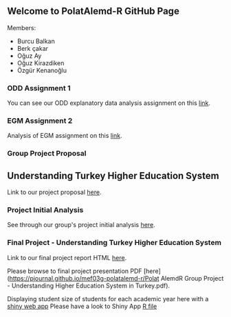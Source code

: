 ## Welcome to PolatAlemd-R GitHub Page

Members:
- Burcu Balkan
- Berk çakar
- Oğuz Ay
- Oğuz Kirazdiken
- Özgür Kenanoğlu

### ODD Assignment 1

You can see our ODD explanatory data analysis assignment on this [link](https://pjournal.github.io/mef03g-polatalemd-r/ODD-Car-Sales-Analysis.html).

### EGM Assignment 2

Analysis of EGM assignment on this [link](https://pjournal.github.io/mef03g-polatalemd-r/EGM_DATA_ANALYSIS.html).

### Group Project Proposal
 ## Understanding Turkey Higher Education System
Link to our project proposal [here](https://pjournal.github.io/mef03g-polatalemd-r/Polat-Alemd-R-Project-Proposal.html).

### Project Initial Analysis

See through our group's project initial analysis [here](https://pjournal.github.io/mef03g-polatalemd-r/Polat-AlemdR-Project-Initial-Analysis.html).

### Final Project - Understanding Turkey Higher Education System

Link to our final project report HTML [here](https://pjournal.github.io/mef03g-polatalemd-r/PolatAlem-R----Final-Project-Report.html).

Please browse to final project presentation PDF [here](https://pjournal.github.io/mef03g-polatalemd-r/Polat AlemdR Group Project - Understanding Higher Education System in Turkey.pdf).

Displaying student size of students for each academic year here with a [shiny web app](https://polatalemdr.shinyapps.io/uni_app/)
Please have a look to Shiny App [R file](https://github.com/pjournal/mef03g-polatalemd-r/blob/master/app.R)
